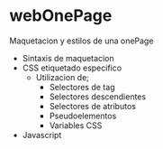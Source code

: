 # webOnePage
Maquetacion y estilos de una onePage
- Sintaxis de maquetacion
- CSS etiquetado especifico
  - Utilizacion de;
    - Selectores de tag
    - Selectores descendientes
    - Selectores de atributos
    - Pseudoelementos
    - Variables CSS
- Javascript
